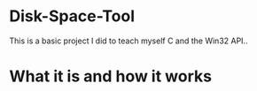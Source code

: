 # Disk-Space-Tool
This is a basic project I did to teach myself C and the Win32 API.. 


# What it is and how it works
